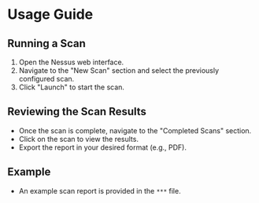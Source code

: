 # Usage Guide

## Running a Scan
1. Open the Nessus web interface.
2. Navigate to the "New Scan" section and select the previously configured scan.
3. Click "Launch" to start the scan.

## Reviewing the Scan Results
- Once the scan is complete, navigate to the "Completed Scans" section.
- Click on the scan to view the results.
- Export the report in your desired format (e.g., PDF).

## Example
- An example scan report is provided in the `***` file.

